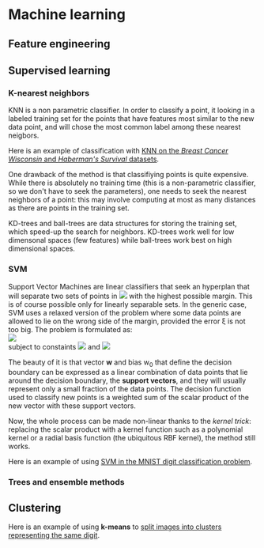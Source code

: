 # Machine learning

## Feature engineering

## Supervised learning

### K-nearest neighbors
KNN is a non parametric classifier. In order to classify a point, it looking in a labeled training set for the points that have features most similar to the new data point, and will chose the most common label among these nearest neigbors.

Here is an example of classification with [KNN on the *Breast Cancer Wisconsin* and *Haberman's Survival* datasets](./ROB311_k-Nearest_Neighbors.ipynb).

One drawback of the method is that classifiying points is quite expensive. While there is absolutely no training time (this is a non-parametric classifier, so we don't have to seek the parameters), one needs to seek the nearest neighbors of a point: this may involve computing at most as many distances as there are points in the training set.

KD-trees and ball-trees are data structures for storing the training set, which speed-up the search for neighbors. KD-trees work well for low dimensonal spaces (few features) while ball-trees work best on high dimensional spaces.

### SVM
Support Vector Machines are linear classifiers that seek an hyperplan that will separate two sets of points in <img src="https://render.githubusercontent.com/render/math?math=\mathbb{R}^d"> with the highest possible margin. This is of course possible only for linearly separable sets. In the generic case, SVM uses a relaxed version of the problem where some data points are allowed to lie on the wrong side of the margin, provided the error &xi; is not too big. The problem is formulated as:  
<img src="https://render.githubusercontent.com/render/math?math=(\mathbf{w}^*,w_0^*,\xi^*)\in \underset{\mathbf{w}\in \mathcal{H},w_0\in \mathbb{R}, \xi \in \mathbb{R}^n}{\arg \min}\left(\frac{1}{2}\Vert\mathbf{w}\Vert^2 + C\sum_{i=1}^{n}{\xi_i}\right)">  
subject to constaints <img src="https://render.githubusercontent.com/render/math?math=\xi_i\ge 0"> and <img src="https://render.githubusercontent.com/render/math?math=y_i(\langle\mathbf{w},\Phi(\mathbf{x_i})\rangle+w_0)\ge 1-\xi_i">

The beauty of it is that vector **w** and bias w<sub>0</sub> that define the decision boundary can be expressed as a linear combination of data points that lie around the decision boundary, the **support vectors**, and they will usually represent only a small fraction of the data points. The decision function used to classify new points is a weighted sum of the scalar product of the new vector with these support vectors.

Now, the whole process can be made non-linear thanks to the *kernel trick*: replacing the scalar product with a kernel function such as a polynomial kernel or a radial basis function (the ubiquitous RBF kernel), the method still works.

Here is an example of using [SVM in the MNIST digit classification problem](./ROB311-SVM_Digit_Recognition.ipynb).

### Trees and ensemble methods

## Clustering

Here is an example of using **k-means** to [split images into clusters representing the same digit](./ROB311_Clustering_Digits.ipynb).
